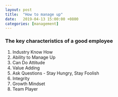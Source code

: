 ```yaml
---
layout: post
title:  "How to manage up"
date:   2019-04-13 15:00:00 +0800
categories: [management]
---
```



### The key characteristics of a good employee

1. Industry Know How
2. Ability to Manage Up
3. Can Do Attitude
4. Value Adding
5. Ask Questions - Stay Hungry, Stay Foolish
6. Integrity 
7. Growth Mindset
8. Team Player





